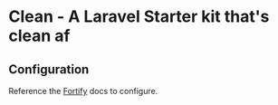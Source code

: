 # Clean - A Laravel Starter kit that's clean af

## Configuration

Reference the [Fortify](https://laravel.com/docs/12.x/fortify) docs to configure.
